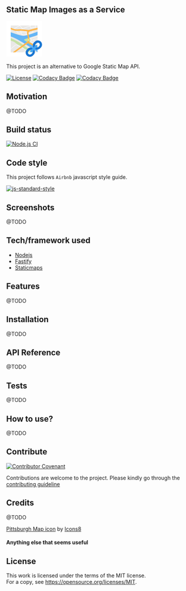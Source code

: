 ## Static Map Images as a Service
![Logo](./assets/logo-96.png)  

This project is an alternative to Google Static Map API.  

[![License](https://img.shields.io/github/license/gihan10/staticmap-service)](https://github.com/gihan10/staticmap-service/blob/main/LICENSE)
[![Codacy Badge](https://api.codacy.com/project/badge/Grade/1a4d865272044212860e5c1b1a090c26)](https://app.codacy.com/gh/gihan10/staticmap-service?utm_source=github.com&utm_medium=referral&utm_content=gihan10/staticmap-service&utm_campaign=Badge_Grade)
[![Codacy Badge](https://app.codacy.com/project/badge/Coverage/f4ea491b97724199a871de00ea437563)](https://www.codacy.com/gh/gihan10/staticmap-service/dashboard?utm_source=github.com&utm_medium=referral&utm_content=gihan10/staticmap-service&utm_campaign=Badge_Coverage)


## Motivation
@TODO


## Build status
[![Node.js CI](https://img.shields.io/github/workflow/status/gihan10/staticmap-service/Node.js%20CI?label=Node.js%20CI)](https://github.com/gihan10/staticmap-service/actions?query=workflow%3A%22Node.js+CI%22)

## Code style
This project follows `Airbnb` javascript style guide.

[![js-standard-style](https://img.shields.io/badge/code%20style-airbnb-brightgreen)](https://github.com/airbnb/javascript)
 
## Screenshots
@TODO

## Tech/framework used
- [Nodejs](https://nodejs.org)
- [Fastify](https://www.npmjs.com/package/fastify)
- [Staticmaps](https://www.npmjs.com/package/staticmaps)

## Features
@TODO

## Installation
@TODO

## API Reference

@TODO

## Tests
@TODO

## How to use?
@TODO

## Contribute

[![Contributor Covenant](https://img.shields.io/badge/Contributor%20Covenant-v2.0%20adopted-ff69b4.svg)](code_of_conduct.md)  

Contributions are welcome to the project. Please kindly go through the [contributing guideline](.github/CONTRIBUTING.md)

## Credits
@TODO

[Pittsburgh Map icon](https://icons8.com/icons/set/pittsburgh-map) by [Icons8](https://icons8.com)

#### Anything else that seems useful

## License
This work is licensed under the terms of the MIT license.  
For a copy, see <https://opensource.org/licenses/MIT>.